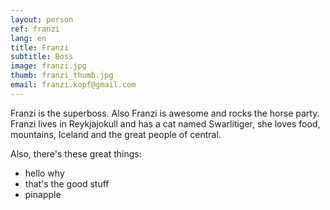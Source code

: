 ```yaml
---
layout: person
ref: franzi
lang: en
title: Franzi
subtitle: Boss
image: franzi.jpg
thumb: franzi_thumb.jpg
email: franzi.kopf@gmail.com
---
```


Franzi is the superboss. Also Franzi is awesome and rocks the horse party. Franzi lives in Reykjajokull and has a cat named Swarlitiger, she loves food, mountains, Iceland and the great people of central.

Also, there's these great things:

 - hello why
 - that's the good stuff
 - pinapple
